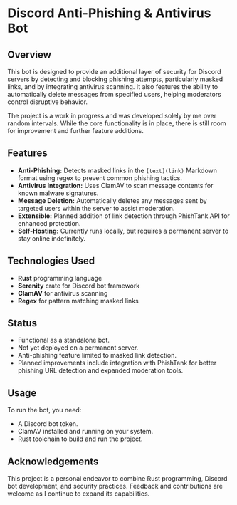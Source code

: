 # Discord Anti-Phishing & Antivirus Bot

## Overview

This bot is designed to provide an additional layer of security for Discord servers by detecting and blocking phishing attempts, particularly masked links, and by integrating antivirus scanning. It also features the ability to automatically delete messages from specified users, helping moderators control disruptive behavior.

The project is a work in progress and was developed solely by me over random intervals. While the core functionality is in place, there is still room for improvement and further feature additions.

## Features

* **Anti-Phishing:** Detects masked links in the `[text](link)` Markdown format using regex to prevent common phishing tactics.
* **Antivirus Integration:** Uses ClamAV to scan message contents for known malware signatures.
* **Message Deletion:** Automatically deletes any messages sent by targeted users within the server to assist moderation.
* **Extensible:** Planned addition of link detection through PhishTank API for enhanced protection.
* **Self-Hosting:** Currently runs locally, but requires a permanent server to stay online indefinitely.

## Technologies Used

* **Rust** programming language
* **Serenity** crate for Discord bot framework
* **ClamAV** for antivirus scanning
* **Regex** for pattern matching masked links

## Status

* Functional as a standalone bot.
* Not yet deployed on a permanent server.
* Anti-phishing feature limited to masked link detection.
* Planned improvements include integration with PhishTank for better phishing URL detection and expanded moderation tools.

## Usage

To run the bot, you need:

* A Discord bot token.
* ClamAV installed and running on your system.
* Rust toolchain to build and run the project.

## Acknowledgements

This project is a personal endeavor to combine Rust programming, Discord bot development, and security practices. Feedback and contributions are welcome as I continue to expand its capabilities.
